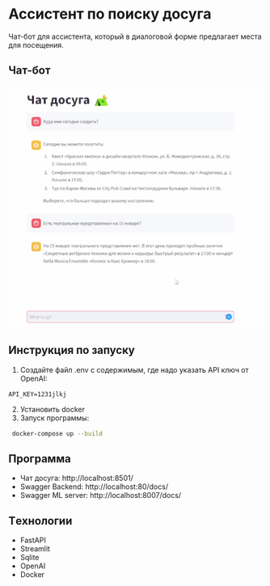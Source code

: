 
# Ассистент по поиску досуга

Чат-бот для ассистента, который в диалоговой форме предлагает места для посещения.

## Чат-бот
![Чат-бот](/img/example_programm.jpg)

## Инструкция по запуску

1. Создайте файл .env с содержимым, где надо указать API ключ от OpenAI:
```
API_KEY=1231jlkj 
```
2. Установить docker
3. Запуск программы:
```bash
 docker-compose up --build
```


## Программа
- Чат досуга: http://localhost:8501/
- Swagger Backend: http://localhost:80/docs/
- Swagger ML server: http://localhost:8007/docs/


## Тeхнологии
- FastAPI
- Streamlit
- Sqlite
- OpenAI
- Docker

